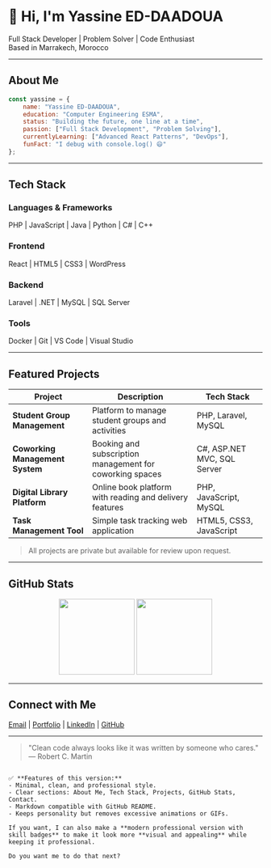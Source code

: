 # 👋 Hi, I'm Yassine ED-DAADOUA

Full Stack Developer | Problem Solver | Code Enthusiast  
Based in Marrakech, Morocco

---

## About Me

```javascript
const yassine = {
    name: "Yassine ED-DAADOUA",
    education: "Computer Engineering ESMA",
    status: "Building the future, one line at a time",
    passion: ["Full Stack Development", "Problem Solving"],
    currentlyLearning: ["Advanced React Patterns", "DevOps"],
    funFact: "I debug with console.log() 😄"
};
````

---

## Tech Stack

### Languages & Frameworks

PHP | JavaScript | Java | Python | C# | C++

### Frontend

React | HTML5 | CSS3 | WordPress

### Backend

Laravel | .NET | MySQL | SQL Server

### Tools

Docker | Git | VS Code | Visual Studio

---

## Featured Projects

| Project                         | Description                                              | Tech Stack                  |
| ------------------------------- | -------------------------------------------------------- | --------------------------- |
| **Student Group Management**    | Platform to manage student groups and activities         | PHP, Laravel, MySQL         |
| **Coworking Management System** | Booking and subscription management for coworking spaces | C#, ASP.NET MVC, SQL Server |
| **Digital Library Platform**    | Online book platform with reading and delivery features  | PHP, JavaScript, MySQL      |
| **Task Management Tool**        | Simple task tracking web application                     | HTML5, CSS3, JavaScript     |

> All projects are private but available for review upon request.

---

## GitHub Stats

<div align="center">
  <img src="https://github-readme-stats.vercel.app/api?username=yassineED7&show_icons=true&theme=tokyonight&include_all_commits=true&count_private=true" height="150"/>
  <img src="https://github-readme-stats.vercel.app/api/top-langs/?username=yassineED7&layout=compact&theme=tokyonight" height="150"/>
</div>

---

## Connect with Me

[Email](mailto:yassine.eddaadoua37@gmail.com) | [Portfolio](https://www.test.com) | [LinkedIn](https://linkedin.com/in/yassine-eddaadoua) | [GitHub](https://github.com/yassineED7)

---

> "Clean code always looks like it was written by someone who cares."
> — Robert C. Martin

```

✅ **Features of this version:**  
- Minimal, clean, and professional style.  
- Clear sections: About Me, Tech Stack, Projects, GitHub Stats, Contact.  
- Markdown compatible with GitHub README.  
- Keeps personality but removes excessive animations or GIFs.  

If you want, I can also make a **modern professional version with skill badges** to make it look more **visual and appealing** while keeping it professional.  

Do you want me to do that next?
```
